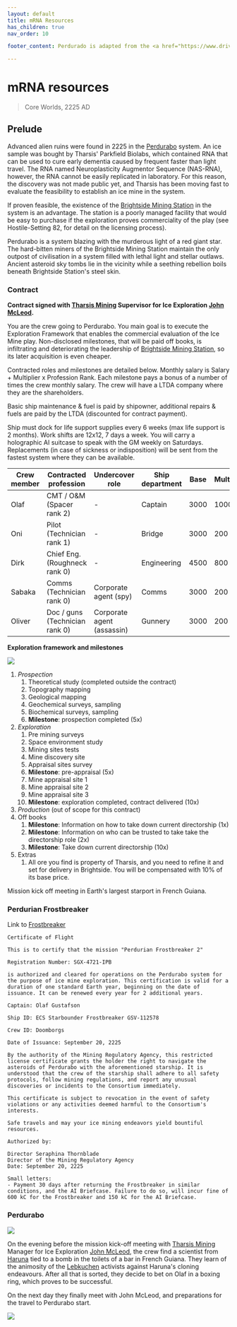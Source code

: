 ```yaml
---
layout: default
title: mRNA Resources
has_children: true
nav_order: 10

footer_content: Perdurado is adapted from the <a href="https://www.drivethrurpg.com/en/product/86468/Hard-Light">Hard Light</a> adventure by Kevin Crawfort, for private use only.

---
```


# mRNA resources

> Core Worlds, 2225 AD

## Prelude

Advanced alien ruins were found in 2225 in the [Perdurabo](https://sectorswithoutnumber.com/sector/E9FKrPjS8tsRmoryYMpe/system/PWrHAjd6P64k61Ga1PfQ) system. An ice sample was bought by Tharsis' Parkfield Biolabs, which contained RNA that can be used to cure early dementia caused by frequent faster than light travel. The RNA named Neuroplasticity Augmentor Sequence (NAS-RNA), however, the RNA cannot be easily replicated in laboratory. For this reason, the discovery was not made public yet, and Tharsis has been moving fast to evaluate the feasibility to establish an ice mine in the system.

If proven feasible, the existence of the [Brightside Mining Station](https://sectorswithoutnumber.com/sector/E9FKrPjS8tsRmoryYMpe/spaceStation/8LCcs3wrwRYwyUx5P0OL) in the system is an advantage. The station is a poorly managed facility that would be easy to purchase if the exploration proves commerciality of the play (see Hostile-Setting 82, for detail on the licensing process).

Perdurabo is a system blazing with the murderous light of a red giant star. The hard-bitten miners of the Brightside Mining Station maintain the only outpost of civilisation in a system filled with lethal light and stellar outlaws. Ancient asteroid sky tombs lie in the vicinity while a seething rebellion boils beneath Brightside Station's steel skin.

### Contract

**Contract signed with [Tharsis Mining](factions/tharsisMining.md) Supervisor for Ice Exploration [John McLeod](npcs/JohnMcLeod.md).**

You are the crew going to Perdurabo. You main goal is to execute the Exploration Framework that enables the commercial evaluation of the Ice Mine play. Non-disclosed milestones, that will be paid off books, is infiltrating and deteriorating the leadership of [Brightside Mining Station](https://sectorswithoutnumber.com/sector/E9FKrPjS8tsRmoryYMpe/spaceStation/8LCcs3wrwRYwyUx5P0OL), so its later acquisition is even cheaper. 

Contracted roles and milestones are detailed below. Monthly salary is Salary + Multiplier x Profession Rank. Each milestone pays a bonus of a number of times the crew monthly salary. The crew will have a LTDA company where they are the shareholders.

Basic ship maintenance & fuel is paid by shipowner, additional repairs & fuels are paid by the LTDA (discounted for contract payment).

Ship must dock for life support supplies every 6 weeks (max life support is 2 months). Work shifts are 12x12, 7 days a week. You will carry a holographic AI suitcase to speak with the GM weekly on Saturdays. Replacements (in case of sickness or indisposition) will be sent from the fastest system where they can be available.

| Crew member | Contracted profession          | Undercover role            | Ship department | Base | Multiplier |
| ----------- | ------------------------------ | -------------------------- | --------------- | ---- | ---------- |
| Olaf        | CMT / O&M (Spacer rank 2)      | -                          | Captain         | 3000 | 1000       |
| Oni         | Pilot (Technician rank 1)      | -                          | Bridge          | 3000 | 200        |
| Dirk        | Chief Eng. (Roughneck rank 0)  | -                          | Engineering     | 4500 | 800        |
| Sabaka      | Comms (Technician rank 0)      | Corporate agent (spy)      | Comms           | 3000 | 200        |
| Oliver      | Doc / guns (Technician rank 0) | Corporate agent (assassin) | Gunnery         | 3000 | 200        |

**Exploration framework and milestones**

![](https://i.imgur.com/swvqhSV.png)


1. *Prospection*
	1. Theoretical study (completed outside the contract)
	2. Topography mapping
	3. Geological mapping
	4. Geochemical surveys, sampling
	5. Biochemical surveys, sampling
	6. **Milestone**: prospection completed (5x)
2. *Exploration*
	1. Pre mining surveys
	2. Space environment study
	3. Mining sites tests
	4. Mine discovery site
	5. Appraisal sites survey
	6. **Milestone**: pre-appraisal (5x)
	7. Mine appraisal site 1
	8. Mine appraisal site 2
	9. Mine appraisal site 3
	10. **Milestone**: exploration completed, contract delivered (10x)
3. *Production* (out of scope for this contract)
4. Off books
	1. **Milestone**: Information on how to take down current directorship (1x)
	2. **Milestone**: Information on who can be trusted to take take the directorship role (2x)
	3. **Milestone**: Take down current directorship (10x)
5. Extras
	1. All ore you find is property of Tharsis, and you need to refine it and set for delivery in Brightside. You will be compensated with 10% of its base price.

Mission kick off meeting in Earth's largest starport in French Guiana.

### Perdurian Frostbreaker

Link to [Frostbreaker](_site/objects/Frostbreaker.md)

```
Certificate of Flight

This is to certify that the mission "Perdurian Frostbreaker 2"

Registration Number: SGX-4721-IPB

is authorized and cleared for operations on the Perdurabo system for the purpose of ice mine exploration. This certification is valid for a duration of one standard Earth year, beginning on the date of issuance. It can be renewed every year for 2 additional years.

Captain: Olaf Gustafson

Ship ID: ECS Starbounder Frostbreaker GSV-112578

Crew ID: Doomborgs

Date of Issuance: September 20, 2225

By the authority of the Mining Regulatory Agency, this restricted license certificate grants the holder the right to navigate the asteroids of Perdurabo with the aforementioned starship. It is understood that the crew of the starship shall adhere to all safety protocols, follow mining regulations, and report any unusual discoveries or incidents to the Consortium immediately.

This certificate is subject to revocation in the event of safety violations or any activities deemed harmful to the Consortium's interests.

Safe travels and may your ice mining endeavors yield bountiful resources.

Authorized by:

Director Seraphina Thornblade
Director of the Mining Regulatory Agency
Date: September 20, 2225

Small letters:
- Payment 30 days after returning the Frostbreaker in similar conditions, and the AI Briefcase. Failure to do so, will incur fine of 600 kC for the Frostbreaker and 150 kC for the AI Briefcase.

```

### Perdurabo

![](https://i.imgur.com/RLOfasI.png)

On the evening before the mission kick-off meeting with [Tharsis Mining](factions/tharsisMining.md) Manager for Ice Exploration [John McLeod](npcs/JohnMcLeod.md), the crew find a scientist from [Haruna](../factions/haruna.md) tied to a bomb in the toilets of a bar in French Guiana. They learn of the animosity of the [Lebkuchen](factions/lebkuchen.md) activists against Haruna's cloning endeavours. After all that is sorted, they decide to bet on Olaf in a boxing ring, which proves to be successful.

On the next day they finally meet with John McLeod, and preparations for the travel to Perdurabo start.

![](https://i.imgur.com/ir2ixFW.png)



